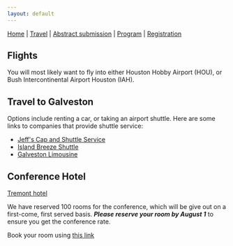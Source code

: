 ```yaml
---
layout: default
---
```


[Home](./) | [Travel](./travel) | [Abstract submission](./submissions) | [Program](./program) | [Registration](./registration)

## Flights

You will most likely want to fly into either Houston Hobby Airport (HOU), or Bush Intercontinental Airport Houston (IAH).

## Travel to Galveston

Options include renting a car, or taking an airport shuttle. Here are some links to companies that provide shuttle service:

  - [Jeff's Cap and Shuttle Service](http://www.jeffsshuttle.com/)
  - [Island Breeze Shuttle](https://www.islandbreezeshuttle.com/)
  - [Galveston Limousine](http://www.galvestonlimo.com/airport-shuttle.asp)

## Conference Hotel

[Tremont hotel](http://www.thetremonthouse.com/)

We have reserved 100 rooms for the conference, which will be give out on a first-come, first served basis. ***Please reserve your room by August 1*** to ensure you get the conference rate.

Book your room using [this link](https://www.wyndhamhotels.com/wyndham-grand/galveston-texas/the-tremont-house-a-wyndham-grand-hotel/rooms-rates?brand_id=WY&brand_tier=hr&checkin_date=10/14/2018&checkout_date=10/19/2018&useWRPoints=false&children=0&group_code=1014496PH)
